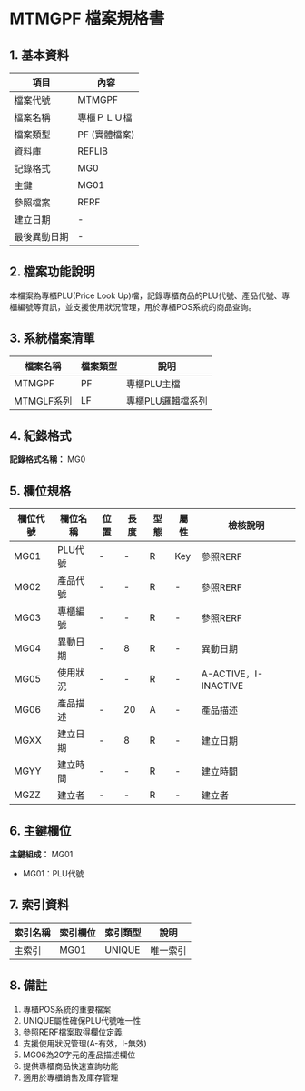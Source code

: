# MTMGPF 檔案規格書

## 1. 基本資料

| 項目 | 內容 |
|------|------|
| 檔案代號 | MTMGPF |
| 檔案名稱 | 專櫃ＰＬＵ檔 |
| 檔案類型 | PF (實體檔案) |
| 資料庫 | REFLIB |
| 記錄格式 | MG0 |
| 主鍵 | MG01 |
| 參照檔案 | RERF |
| 建立日期 | - |
| 最後異動日期 | - |

## 2. 檔案功能說明

本檔案為專櫃PLU(Price Look Up)檔，記錄專櫃商品的PLU代號、產品代號、專櫃編號等資訊，並支援使用狀況管理，用於專櫃POS系統的商品查詢。

## 3. 系統檔案清單

| 檔案名稱 | 檔案類型 | 說明 |
|----------|----------|------|
| MTMGPF | PF | 專櫃PLU主檔 |
| MTMGLF系列 | LF | 專櫃PLU邏輯檔系列 |

## 4. 紀錄格式

**記錄格式名稱：** MG0

## 5. 欄位規格

| 欄位代號 | 欄位名稱 | 位置 | 長度 | 型態 | 屬性 | 檢核說明 |
|----------|----------|------|------|------|----------|----------|
| MG01 | PLU代號 | - | - | R | Key | 參照RERF |
| MG02 | 產品代號 | - | - | R | - | 參照RERF |
| MG03 | 專櫃編號 | - | - | R | - | 參照RERF |
| MG04 | 異動日期 | - | 8 | R | - | 異動日期 |
| MG05 | 使用狀況 | - | - | R | - | A-ACTIVE，I-INACTIVE |
| MG06 | 產品描述 | - | 20 | A | - | 產品描述 |
| MGXX | 建立日期 | - | 8 | R | - | 建立日期 |
| MGYY | 建立時間 | - | - | R | - | 建立時間 |
| MGZZ | 建立者 | - | - | R | - | 建立者 |

## 6. 主鍵欄位

**主鍵組成：** MG01
- MG01：PLU代號

## 7. 索引資料

| 索引名稱 | 索引欄位 | 索引類型 | 說明 |
|----------|----------|----------|------|
| 主索引 | MG01 | UNIQUE | 唯一索引 |

## 8. 備註

1. 專櫃POS系統的重要檔案
2. UNIQUE屬性確保PLU代號唯一性
3. 參照RERF檔案取得欄位定義
4. 支援使用狀況管理(A-有效，I-無效)
5. MG06為20字元的產品描述欄位
6. 提供專櫃商品快速查詢功能
7. 適用於專櫃銷售及庫存管理 